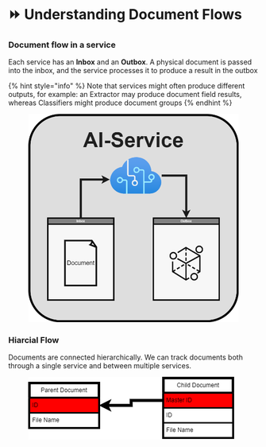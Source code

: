 # ⏩ Understanding Document Flows

### Document flow in a service

Each service has an **Inbox** and an **Outbox**. A physical document is passed into the inbox, and the service processes it to produce a result in the outbox

{% hint style="info" %}
&#x20;Note that services might often produce different outputs, for example: an Extractor may produce document field results, whereas Classifiers might produce document groups
{% endhint %}

<figure><img src="../.gitbook/assets/112 (1).png" alt=""><figcaption></figcaption></figure>

### Hiarcial Flow

Documents are connected hierarchically. We can track documents both through a single service and between multiple services.

<figure><img src="../.gitbook/assets/master ID (2).png" alt=""><figcaption></figcaption></figure>
